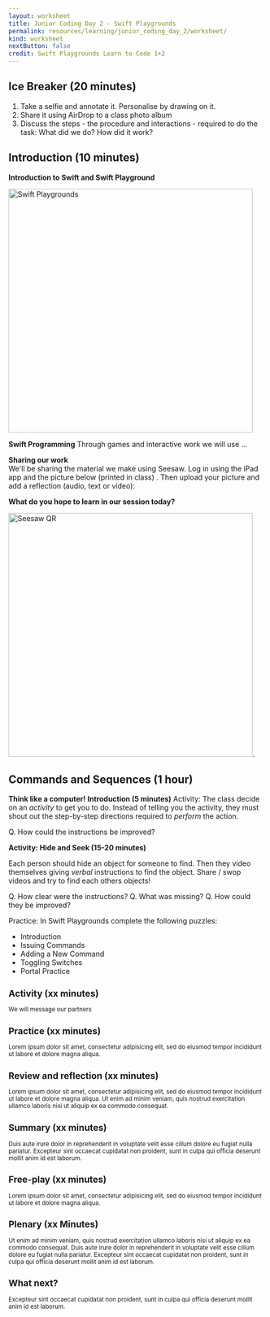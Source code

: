 ```yaml
---
layout: worksheet
title: Junior Coding Day 2 - Swift Playgrounds
permalink: resources/learning/junior_coding_day_2/worksheet/
kind: worksheet
nextButton: false
credit: Swift Playgrounds Learn to Code 1+2
---
```

## Ice Breaker (20 minutes) ##

1. Take a selfie and annotate it. Personalise by drawing on it.
2.  Share it using AirDrop to a class photo album
3. Discuss the steps - the procedure and interactions - required to do the task: What did we do? How did it work?

## Introduction (10 minutes) ##

**Introduction to Swift and Swift Playground**

<img src="{{site.baseurl}}/resources/learning/junior_coding_day_2/images/swiftplayground.jpg" width="480" alt="Swift Playgrounds">

**Swift Programming**
Through games and interactive work we will use ...

**Sharing our work**  
We'll be sharing the material we make using Seesaw. Log in using the iPad app and the picture below (printed in class) . Then upload your picture and add a reflection (audio, text or video):

**What do you hope to learn in our session today?**

<img src="{{site.baseurl}}/resources/learning/junior_coding_day_2/images/seesaw_qr.png" width="480" alt="Seesaw QR">.



## Commands and Sequences (1 hour) ##

**Think like a computer!**
**Introduction (5 minutes)**
Activity: The class decide on an *activity* to get you to do. Instead of telling you the activity, they must shout out the step-by-step directions required to *perform* the action.

Q. How could the instructions be improved?

**Activity: Hide and Seek (15-20 minutes)**

Each person should hide an object for someone to find. Then they video themselves giving *verbal* instructions to find the object. Share / swop videos and try to find each others objects!

Q. How clear were the instructions? 
Q. What was missing?
Q. How could they be improved?

Practice: In Swift Playgrounds complete the following puzzles:

* Introduction
* Issuing Commands
* Adding a New Command
* Toggling Switches
* Portal Practice

<small>

## Activity (xx minutes) ##

We will message our partners

## Practice (xx minutes) ##

Lorem ipsum dolor sit amet, consectetur adipisicing elit, sed do eiusmod tempor incididunt ut labore et dolore magna aliqua. 

## Review and reflection (xx minutes) ##

Lorem ipsum dolor sit amet, consectetur adipisicing elit, sed do eiusmod tempor incididunt ut labore et dolore magna aliqua. Ut enim ad minim veniam, quis nostrud exercitation ullamco laboris nisi ut aliquip ex ea commodo consequat. 

## Summary (xx minutes) ##

Duis aute irure dolor in reprehenderit in voluptate velit esse cillum dolore eu fugiat nulla pariatur. Excepteur sint occaecat cupidatat non proident, sunt in culpa qui officia deserunt mollit anim id est laborum.

## Free-play (xx minutes) ##

Lorem ipsum dolor sit amet, consectetur adipisicing elit, sed do eiusmod tempor incididunt ut labore et dolore magna aliqua. 

## Plenary (xx Minutes) ##

Ut enim ad minim veniam, quis nostrud exercitation ullamco laboris nisi ut aliquip ex ea commodo consequat. Duis aute irure dolor in reprehenderit in voluptate velit esse cillum dolore eu fugiat nulla pariatur. Excepteur sint occaecat cupidatat non proident, sunt in culpa qui officia deserunt mollit anim id est laborum.

## What next? ##

Excepteur sint occaecat cupidatat non proident, sunt in culpa qui officia deserunt mollit anim id est laborum.